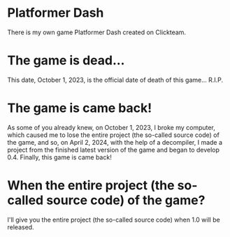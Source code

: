 # Platformer Dash
There is my own game Platformer Dash created on Clickteam.
# The game is dead...
This date, October 1, 2023, is the official date of death of this game... R.I.P.
# The game is came back!
As some of you already knew, on October 1, 2023, I broke my computer, which caused me to lose the entire project (the so-called source code) of the game, and so, on April 2, 2024, with the help of a decompiler, I made a project from the finished latest version of the game and began to develop 0.4. Finally, this game is came back!
# When the entire project (the so-called source code) of the game?
I'll give you the entire project (the so-called source code) when 1.0 will be released.
